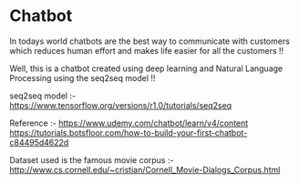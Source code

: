 # Chatbot

In todays world chatbots are the best way to communicate with customers which reduces human effort and makes life easier for all the
customers !!

Well, this is a chatbot created using deep learning and Natural Language Processing using the seq2seq model !!

seq2seq model :- 
          https://www.tensorflow.org/versions/r1.0/tutorials/seq2seq

Reference :-
          https://www.udemy.com/chatbot/learn/v4/content                                                                          
          https://tutorials.botsfloor.com/how-to-build-your-first-chatbot-c84495d4622d


Dataset used is the famous movie corpus :-
          http://www.cs.cornell.edu/~cristian/Cornell_Movie-Dialogs_Corpus.html
                         
